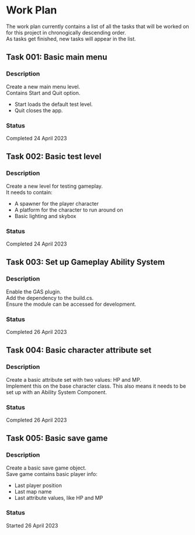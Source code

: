 # Work Plan
The work plan currently contains a list of all the tasks that will be worked on for this project in chronogically descending order.  
As tasks get finished, new tasks will appear in the list.  


## Task 001: Basic main menu

### Description
Create a new main menu level.  
Contains Start and Quit option.  
- Start loads the default test level.
- Quit closes the app.

### Status
Completed 24 April 2023


## Task 002: Basic test level

### Description
Create a new level for testing gameplay.  
It needs to contain:
- A spawner for the player character
- A platform for the character to run around on
- Basic lighting and skybox

### Status
Completed 24 April 2023


## Task 003: Set up Gameplay Ability System

### Description
Enable the GAS plugin.  
Add the dependency to the build.cs.  
Ensure the module can be accessed for development.  

### Status
Completed 26 April 2023


## Task 004: Basic character attribute set

### Description
Create a basic attribute set with two values: HP and MP.  
Implement this on the base character class.
This also means it needs to be set up with an Ability System Component.

### Status
Completed 26 April 2023


## Task 005: Basic save game

### Description
Create a basic save game object.  
Save game contains basic player info:
- Last player position
- Last map name
- Last attribute values, like HP and MP

### Status
Started 26 April 2023
